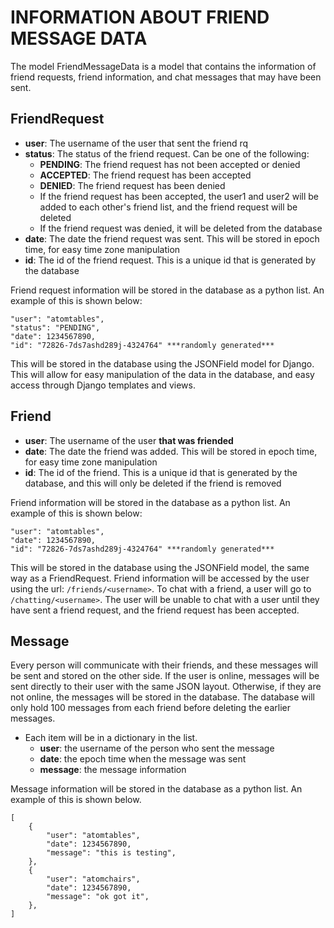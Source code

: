 # INFORMATION ABOUT FRIEND MESSAGE DATA

The model FriendMessageData is a model that contains the 
information of friend requests, friend information, and chat
messages that may have been sent.

## FriendRequest
* **user**: The username of the user that sent the friend rq
* **status**: The status of the friend request. Can be one of the following:
    * **PENDING**: The friend request has not been accepted or denied
    * **ACCEPTED**: The friend request has been accepted
    * **DENIED**: The friend request has been denied
    * If the friend request has been accepted, 
      the user1 and user2 will be added to each 
      other's friend list, and the friend request will be deleted
    * If the friend request was denied, it will be deleted from
         the database
* **date**: The date the friend request was sent. This will be 
            stored in epoch time, for easy time zone manipulation
* **id**: The id of the friend request. This is a unique id
         that is generated by the database

Friend request information will be stored in the database as a 
python list. An example of this is shown below:

    "user": "atomtables",
    "status": "PENDING",
    "date": 1234567890,
    "id": "72826-7ds7ashd289j-4324764" ***randomly generated***

This will be stored in the database using the JSONField model
for Django. This will allow for easy manipulation of the data
in the database, and easy access through Django templates and
views.

## Friend
* **user**: The username of the user **that was friended**
* **date**: The date the friend was added. This will be 
            stored in epoch time, for easy time zone manipulation
* **id**: The id of the friend. This is a unique id
         that is generated by the database, and this will only be deleted
         if the friend is removed

Friend information will be stored in the database as a python
list. An example of this is shown below:

    "user": "atomtables",
    "date": 1234567890,
    "id": "72826-7ds7ashd289j-4324764" ***randomly generated***

This will be stored in the database using the JSONField model,
the same way as a FriendRequest. Friend information will be 
accessed by the user using the url: `/friends/<username>`. To
chat with a friend, a user will go to `/chatting/<username>`. The user
will be unable to chat with a user until they have sent a friend
request, and the friend request has been accepted.

## Message
Every person will communicate with their friends, and these
messages will be sent and stored on the other side. If the user
is online, messages will be sent directly to their user with
the same JSON layout. Otherwise, if they are not online, the
messages will be stored in the database. The database will only
hold 100 messages from each friend before deleting the earlier
messages.

* Each item will be in a dictionary in the list.
  * **user**: the username of the person who sent the message
  * **date**: the epoch time when the message was sent
  * **message**: the message information

Message information will be stored in the database as a python
list. An example of this is shown below.

    [
        {
            "user": "atomtables",
            "date": 1234567890,
            "message": "this is testing",
        },
        {
            "user": "atomchairs",
            "date": 1234567890,
            "message": "ok got it",
        },
    ]
    